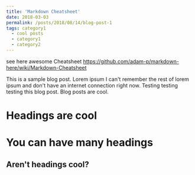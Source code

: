 ```yaml
---
title: 'Markdown Cheatsheet'
date: 2018-03-03
permalink: /posts/2018/08/14/blog-post-1
tags: category1
  - cool posts
  - category1
  - category2
---
```


see here awesome Cheatsheet https://github.com/adam-p/markdown-here/wiki/Markdown-Cheatsheet

This is a sample blog post. Lorem ipsum I can't remember the rest of lorem ipsum and don't have an internet connection right now. Testing testing testing this blog post. Blog posts are cool.

Headings are cool
======

You can have many headings
======

Aren't headings cool?
------
